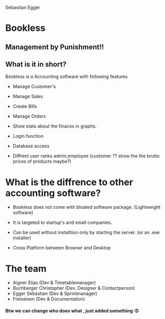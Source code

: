 Sebastian Egger
# Bookless
## Management by Punishment!!

## What is it in short?

Bookless is a Accounting software with following features

- Manage Customer's 

- Manage Sales

- Create Bills

- Manage Orders

- Show stats about the finaces in graphs.

- Login function

- Database access

- Diffrent user ranks admin,employee (customer ?? show the the brutto prices of products maybe?)

# What is the diffrence to other accounting software?

- Bookless does not come with bloated software package. (Lightweight software)

- It is targeted to startup's and small companies.

- Can be used without installtion only by starting the server. (or an .exe installer)

- Cross Platform between Browser and Desktop

# The team

- Aigner Elias (Dev & Timetablemanager)
- Buchberger Christopher (Dev, Designer & Contactperson)
- Egger Sebastian (Dev & Sprintmanager)
- Freiseisen (Dev & Documentation)

#### Btw we can change who does what , just added something :D